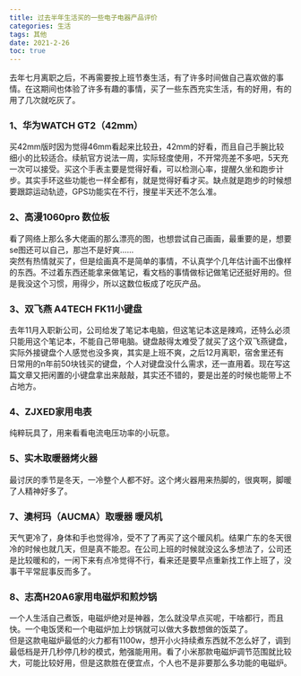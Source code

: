 ```yaml
---
title: 过去半年生活买的一些电子电器产品评价
categories: 生活
tags: 其他
date: 2021-2-26
toc: true
---
```


去年七月离职之后，不再需要按上班节奏生活，有了许多时间做自己喜欢做的事情。在这期间也体验了许多有趣的事情，买了一些东西充实生活，有的好用，有的用了几次就吃灰了。
<!-- more -->

### **1、华为WATCH GT2（42mm）**
买42mm版时因为觉得46mm看起来比较丑，42mm的好看，而且自己手腕比较细小的比较适合。续航官方说法一周，实际轻度使用，不开常亮差不多吧，5天充一次可以接受。买这个手表主要是觉得好看，可以检测心率，提醒久坐和跑步计步。其实手环这些功能也一样全都有，就是觉得好看才买。缺点就是跑步的时候想要跟踪运动轨迹，GPS功能实在不行，搜星半天还不怎么准。

### **2、高漫1060pro 数位板**
看了网络上那么多大佬画的那么漂亮的图，也想尝试自己画画，最重要的是，想要se图还可以自己，那岂不是好爽......  
突然有热情就买了，但是绘画真不是简单的事情，不认真学个几年估计画不出像样的东西。不过着东西还能拿来做笔记，看文档的事情做标记做笔记还挺好用的。但是我没这个习惯，用得少，所以这数位板成了吃灰产品。

### **3、双飞燕 A4TECH FK11小键盘**
去年11月入职新公司，公司给发了笔记本电脑，但这笔记本这是辣鸡，还特么必须只能用这个笔记本，不能自己带电脑。键盘敲得太难受了就买了这个双飞燕键盘，实际外接键盘个人感觉也没多爽，其实是上班不爽，之后12月离职，宿舍里还有日常用的n年前50块钱买的键盘，个人对键盘没什么需求，还一直用着。现在写这篇文章又把闲置的小键盘拿出来敲敲，其实还不错的，要是出差的时候也能带上不占地方。

### **4、ZJXED家用电表**
纯粹玩具了，用来看看电流电压功率的小玩意。

### **5、实木取暖器烤火器**
最讨厌的季节是冬天，一冷整个人都不好。这个烤火器用来热脚的，很爽啊，脚暖了人精神好多了。

### **7、澳柯玛（AUCMA）取暖器 暖风机**
天气更冷了，身体和手也觉得冷，受不了了再买了这个暖风机。结果广东的冬天很冷的时候也就几天，但是真不能忍。在公司上班的时候就没这么多想法了，公司还是比较暖和的，一闲下来有点冷觉得不行，看来还是要早点重新找工作上班了，没事干平常屁事反而多了。

### **8、志高H20A6家用电磁炉和煎炒锅**
一个人生活自己煮饭，电磁炉绝对是神器，怎么就没早点买呢，干啥都行，而且快。一个电饭煲和一个电磁炉加上炒锅就可以做大多数想做的饭菜了。  
但是这款电磁炉最低的火力都有1100w，想开小火持续煮东西就不怎么好了，调到最低档是开几秒停几秒的模式，勉强能用用。看了小米那款电磁炉调节范围就比较大，可能比较好用，但是这款胜在便宜点，个人也不是非要那么多功能的电磁炉。


